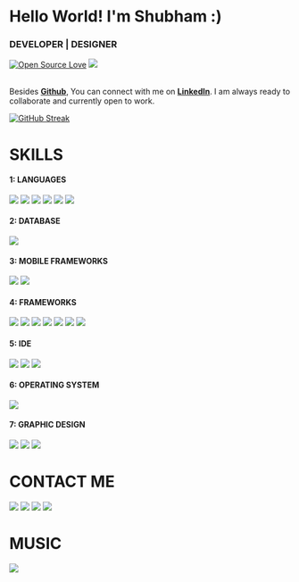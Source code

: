 # Hello World! I'm Shubham :)
### DEVELOPER | DESIGNER 
[![Open Source Love](https://badges.frapsoft.com/os/v2/open-source.svg?v=103)](https://github.com/10shubham01) [![](https://cdn.rawgit.com/sindresorhus/awesome/d7305f38d29fed78fa85652e3a63e154dd8e8829/media/badge.svg)](https://github.com/10shubham01)
<br><br>

Besides [**Github**](https://github.com/10shubham01/), You can connect with me on [**LinkedIn**](https://www.linkedin.com/in/Shubhamgupta/). I am always ready to collaborate and currently open to work.

[![GitHub Streak](https://github-readme-streak-stats.herokuapp.com?user=10shubham01&theme=blood&hide_border=true&ring=DD2727&dates=888888&stroke=888888)](https://git.io/streak-stats)

# SKILLS
#### 1: LANGUAGES 
![](https://img.shields.io/badge/HTML5-E34F26?style=for-the-badge&logo=html5&logoColor=white)
![](https://img.shields.io/badge/JavaScript-F7DF1E?style=for-the-badge&logo=javascript&logoColor=black)
![](https://img.shields.io/badge/CSS3-1572B6?style=for-the-badge&logo=css3&logoColor=white)
![](https://img.shields.io/badge/Python-3776AB?style=for-the-badge&logo=python&logoColor=white)
![](https://img.shields.io/badge/C-00599C?style=for-the-badge&logo=c&logoColor=white)
![](https://img.shields.io/badge/C%2B%2B-00599C?style=for-the-badge&logo=c%2B%2B&logoColor=white)


#### 2: DATABASE 
![](https://img.shields.io/badge/MySQL-00000F?style=for-the-badge&logo=mysql&logoColor=white)


#### 3: MOBILE FRAMEWORKS
![](https://img.shields.io/badge/React_Native-20232A?style=for-the-badge&logo=react&logoColor=61DAFB)
![](https://img.shields.io/badge/Ionic-3880FF?style=for-the-badge&logo=ionic&logoColor=white)

#### 4: FRAMEWORKS
![](https://img.shields.io/badge/React-20232A?style=for-the-badge&logo=react&logoColor=61DAFB)
![](https://img.shields.io/badge/Node.js-43853D?style=for-the-badge&logo=node.js&logoColor=white)
![](https://img.shields.io/badge/npm-CB3837?style=for-the-badge&logo=npm&logoColor=white)
![](https://img.shields.io/badge/Express.js-000000?style=for-the-badge&logo=express&logoColor=white)
![](https://img.shields.io/badge/RASPBERRY%20PI-C51A4A.svg?&style=for-the-badge&logo=raspberry%20pi&logoColor=white)
![](https://img.shields.io/badge/Bootstrap-563D7C?style=for-the-badge&logo=bootstrap&logoColor=white)
![](https://img.shields.io/badge/Material--UI-0081CB?style=for-the-badge&logo=material-ui&logoColor=white)


#### 5: IDE
![](https://img.shields.io/badge/Visual_Studio_2019-5C2D91?style=for-the-badge&logo=visual%20studio&logoColor=white)
![](https://img.shields.io/badge/Atom-66595C?style=for-the-badge&logo=Atom&logoColor=white)
![](https://img.shields.io/badge/Arduino_IDE-00979D?style=for-the-badge&logo=arduino&logoColor=white)

#### 6: OPERATING SYSTEM
![](https://img.shields.io/badge/Windows-0078D6?style=for-the-badge&logo=windows&logoColor=white)

#### 7: GRAPHIC DESIGN
![](https://img.shields.io/badge/Adobe%20Illustrator-FF9A00?style=for-the-badge&logo=adobe%20illustrator&logoColor=white)
![](https://img.shields.io/badge/Adobe%20XD-FF61F6?style=for-the-badge&logo=Adobe%20XD&logoColor=white)
![](https://img.shields.io/badge/Adobe%20Photoshop-31A8FF?style=for-the-badge&logo=adobe%20photoshop&logoColor=white)

# CONTACT ME
[![](https://img.shields.io/badge/Instagram-E4405F?style=for-the-badge&logo=instagram&logoColor=white)](https://www.instagram.com/m0re0fme/)
[![](https://img.shields.io/badge/Facebook-1877F2?style=for-the-badge&logo=facebook&logoColor=white)](https://www.facebook.com/profile.php?id=100014823393669)
[![](https://img.shields.io/badge/LinkedIn-0077B5?style=for-the-badge&logo=linkedin&logoColor=white)](https://www.linkedin.com/in/shubhamgupta001/)
[![](https://img.shields.io/badge/Twitter-1DA1F2?style=for-the-badge&logo=twitter&logoColor=white)](https://twitter.com/Shubham95273867)

# MUSIC 
[![](https://img.shields.io/badge/Spotify-1ED760?&style=for-the-badge&logo=spotify&logoColor=white)](https://open.spotify.com/playlist/15msLVH6gZstdxEhijCp4w?si=rZcOYm0OTYilKEjUQs7cgw&utm_source=copy-link&dl_branch=1&nd=1)

<!--Here are some ideas to get you started:

- 🔭 I’m currently working on ...
- 🌱 I’m currently learning ...
- 👯 I’m looking to collaborate on ...
- 🤔 I’m looking for help with ...
- 💬 Ask me about ...
- 📫 How to reach me: ...
- 😄 Pronouns: ...
- ⚡ Fun fact: ...
